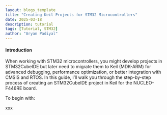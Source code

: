 ```yaml
---
layout: blogs_template
title: "Creating Keil Projects for STM32 Microcontrollers"
date: 2025-03-18
description: tutorial
tags: [Tutorial, STM32]
author: "Aryan Padiyal"
---
```

#### Introduction

When working with STM32 microcontrollers, you might develop projects in STM32CubeIDE but later need to migrate them to Keil (MDK-ARM) for advanced debugging, performance optimization, or better integration with CMSIS and RTOS. In this guide, I’ll walk you through the step-by-step process of creating an STM32CubeIDE project in Keil for the NUCLEO-F446RE board.

To begin with:

xxx

